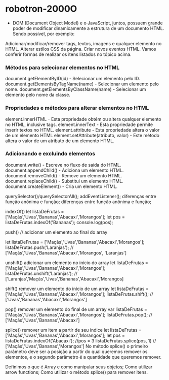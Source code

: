 # robotron-2000O
- DOM (Document Object Model) e o JavaScript, juntos, possuem grande poder de modificar dinamicamente a estrutura de um documento HTML. Sendo possível, por exemplo:

Adicionar/modificar/remover tags, textos, imagens e qualquer elemento no HTML.
Alterar estilos CSS da página.
Criar novos eventos HTML.
Vamos conferir formas de realizar os itens listados no tópico acima.

### Métodos para selecionar elementos no HTML
document.getElementByID(id) - Selecionar um elemento pelo ID.
document.getElementsByTagName(name) - Selecionar um elemento pelo nome.
document.getElementsByClassName(name) - Selecionar um elemento pelo nome da classe.

### Propriedades e métodos para alterar elementos no HTML
element.innerHTML - Esta propriedade obtém ou altera qualquer elemento no HTML, inclusive tags.
element.innerText - Esta propriedade permite inserir textos no HTML.
element.attribute - Esta propriedade altera o valor de um elemento HTML
element.setAttribute(atributo, valor) - Este método altera o valor de um atributo de um elemento HTML.

### Adicionando e excluindo elementos
document.write() - Escreve no fluxo de saída do HTML.
document.appendChild() - Adiciona um elemento HTML.
document.removeChild() - Remove um elemento HTML.
document.replaceChild() - Substitui um elemento HTML.
document.createElement() - Cria um elemento HTML.



querySelector()/querySelectorAll();
addEventListener();
 diferenças entre função anônima e função;
  diferenças entre função anônima e função;

indexOf()
let listaDeFrutas = ['Maçãs','Uvas','Bananas','Abacaxi','Morangos'];
let pos = listaDeFrutas.indexOf('Bananas');
console.log(pos);

push() // adicionar um elemento ao final do array

let listaDeFrutas = ['Maçãs','Uvas','Bananas','Abacaxi','Morangos'];
listaDeFrutas.push('Laranjas');
// ['Maçãs','Uvas','Bananas','Abacaxi','Morangos', 'Laranjas']

unshift()
adicionar um elemento no início do array
let listaDeFrutas = ['Maçãs','Uvas','Bananas','Abacaxi','Morangos'];
listaDeFrutas.unshift('Laranjas');
// ['Laranjas','Maçãs','Uvas','Bananas','Abacaxi','Morangos]

shift()
remover um elemento do início de um array
let listaDeFrutas = ['Maçãs','Uvas','Bananas','Abacaxi','Morangos'];
listaDeFrutas.shift();
// ['Uvas','Bananas','Abacaxi','Morangos']

pop()
remover um elemento do final de um array
var listaDeFrutas = ['Maçãs','Uvas','Bananas','Abacaxi','Morangos'];
listaDeFrutas.pop();
// ['Maçãs','Uvas','Bananas','Abacaxi']

splice()
remover um item a partir de seu índice
let listaDeFrutas = ['Maçãs','Uvas','Bananas','Abacaxi','Morangos'];
let pos = listaDeFrutas.indexOf('Abacaxi'); //pos = 3
listaDeFrutas.splice(pos, 1)
// ['Maçãs','Uvas','Bananas','Morangos']
No método splice() o primeiro parâmetro deve ser a posição a partir do qual queremos remover os elementos, e o segundo parâmetro é a quantidade que queremos remover.

Definimos o que é Array e como manipular seus objetos;
Como utilizar arrow functions;
Como utilizar o método splice() para remover itens.